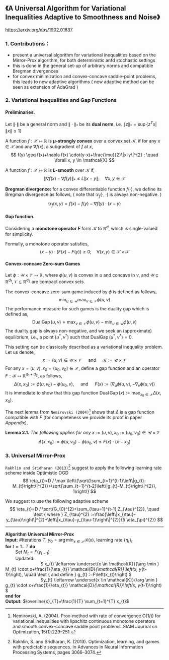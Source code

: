 ## 《A Universal Algorithm for Variational Inequalities Adaptive to Smoothness and Noise》

https://arxiv.org/abs/1902.01637

### 1. Contributions：

- present a universal algorithm for variational inequalities based on the Mirror-Prox algorithm, for both deterministic anfd stochastic settings
- this is done in the general set-up of arbitrary norms and compatible Bregman divergences
- for convex minimization and convex-concave saddle-point problems, this leads to new adaptive algorithms ( new adaptive method can be seen as extension of AdaGrad )

### 2. Variational Inequalities and Gap Functions

#### Preliminaries.

Let ${\|\cdot\|}$ be a general norm and $\|\cdot\|_{*}$ be its **dual norm**, i.e. $\|z\|_{*}=\sup \left\{z^{T} x | \|x\| \leq 1\right\}$

A function $f : \mathcal{X} \mapsto \mathbb{R}$ is **$\mu$-strongly convex** over a convex set $\mathcal{K}$, if for any $x \in \mathcal{X}$ and any $\nabla f(x)$, a subgradient of $f$ at $x$, 
$$ f(y) \geq f(x)+\nabla f(x) \cdot(y-x)+\frac{\mu}{2}\|x-y\|^{2} ; \quad \forall x, y \in \mathcal{X} $$

A function $f : \mathcal{X} \mapsto \mathbb{R}$ is **$L$-smooth** over $\mathcal{K}$ if, 
$$ \|\nabla f(x)-\nabla f(y)\|_{*} \leq L\|x-y\| ; \quad \forall x, y \in \mathcal{X} $$

**Bregman divergence:**  for a convex differentiable function $f(\cdot)$, we define its Bregman divergence as follows, ( note that $\mathcal{D}_{f}(\cdot, \cdot)$ is always non-negative. )
$$ \mathcal{D}_{f}(x, y)=f(x)-f(y)-\nabla f(y) \cdot(x-y) $$

#### Gap function.

Considering a **monotone operator $F$** form $\mathcal{K}$ to $\mathbb{R}^{d}$, which is single-valued for simplicity.

Formally, a monotone operator satisfies,
$$ (x-y) \cdot(F(x)-F(y)) \geq 0 ; \quad \forall(x, y) \in \mathcal{X} \times \mathcal{X} $$

#### Convex-concave Zero-sum Games

Let $\phi : \mathcal{U} \times \mathcal{V} \mapsto \mathbb{R}$, where $\phi(u, v)$ is convex in $u$ and concave in $v$, and $\mathcal{U} \subseteq \mathbb{R}^{d_{1}}, \mathcal{V} \subseteq \mathbb{R}^{d_{2}}$ are compact convex sets.

The convex-concave zero-sum game induced by $\phi$ is defined as follows,
$$\min _{u \in \mathcal{U}} \max _{v \in \mathcal{V}} \phi(u, v)$$
The performance measure for such games is the duality gap which is defined as,
$$ \operatorname{DualGap}(u, v)=\max _{v \in \mathcal{V}} \phi(u, v)-\min _{u \in \mathcal{U}} \phi(u, v) $$
The duality gap is always non-negative, and we seek an (approximate) equilibrium, i.e., a point $\left(u^{*}, v^{*}\right)$ such that $\operatorname{DualGap}\left(u^{*}, v^{*}\right)=0$.

This setting can be classically described as a variational inequality problem. Let us denote,
$$ x :=(u, v) \in \mathcal{U} \times \mathcal{V}  \quad \text { and } \quad \mathcal{K} :=\mathcal{U} \times \mathcal{V} $$
For any $x=(u, v), x_{0}=\left(u_{0}, v_{0}\right) \in \mathcal{X}$, define a gap function and an operator $F : \mathcal{K} \mapsto \mathbb{R}^{d_{1}+d_{2}}$, as follows,
$$ \Delta\left(x, x_{0}\right) :=\phi\left(u, v_{0}\right)-\phi\left(u_{0}, v\right), \quad \text { and } \quad F(x) :=\left(\nabla_{u} \phi(u, v),-\nabla_{v} \phi(u, v)\right) $$
It is immediate to show that this gap function $\operatorname{Dual} \operatorname{Gap}(x) :=\max _{x_{0} \in \mathcal{X}} \Delta\left(x, x_{0}\right)$.

The next lemma from `Nemirovski (2004)`[^1] shows that $\Delta$ is a gap function compatible with $F$ (for completeness we provide its proof in paper *Appendix*).

**Lemma 2.1.** *The following applies for any* $x :=(u, v), x_{0} :=\left(u_{0}, v_{0}\right) \in \mathcal{U} \times \mathcal{V}$
$$ \Delta\left(x, x_{0}\right) :=\phi\left(u, v_{0}\right)-\phi\left(u_{0}, v\right) \leq F(x) \cdot\left(x-x_{0}\right) $$

### 3. Universal Mirror-Prox

`Rakhlin and Sridharan (2013)`[^2] suggest to apply the following learning rate scheme inside Optimistic OGD 
$$ \eta_{t}=D / \max \left\{\sqrt{\sum_{t=1}^{t-1}\left\|g_{t}-M_{t}\right\|^{2}}+\sqrt{\sum_{t=1}^{t-2}\left\|g_{t}-M_{t}\right\|^{2}}, 1\right\} $$

We suggest to use the following adaptive scheme
$$ \eta_{t}=D / \sqrt{G_{0}^{2}+\sum_{\tau=1}^{t-1} Z_{\tau}^{2}}, \quad \text { where } Z_{\tau}^{2} :=\frac{\left\|x_{\tau}-y_{\tau}\right\|^{2}+\left\|x_{\tau}-y_{\tau-1}\right\|^{2}}{5 \eta_{\pi}^{2}} $$

---

**Algorithm Universal Mirror-Prox**  
**Input:** #Iterations $T$, $y_{0}=\arg \min _{x \in \mathcal{X}} \mathcal{R}(x)$, learning rate $\{\eta_{t}\}_{t}$  
**for** $t=1 \ldots T$ **do**  
&emsp;&emsp; Set $M_{t}=F\left(y_{t-1}\right)$  
&emsp;&emsp; Updated:  
&emsp;&emsp;&emsp;&emsp;&emsp;&emsp;&emsp;&emsp;$ x_{t} \leftarrow \underset{x \in \mathcal{K}}{\arg \min } M_{t} \cdot x+\frac{1}{\eta_{t}} \mathcal{D}_{\mathcal{R}}\left(x, y_{t-1}\right), \quad \text { and define } g_{t} :=F\left(x_{t}\right) $  
&emsp;&emsp;&emsp;&emsp;&emsp;&emsp;&emsp;&emsp;$y_{t} \leftarrow \underset{x \in \mathcal{K}}{\arg \min } g_{t} \cdot x+\frac{1}{\eta_{t}} \mathcal{D}_{\mathcal{R}}\left(x, y_{t-1}\right) $  
**end for**  
**Output:** $\overline{x}_{T}=\frac{1}{T} \sum_{t=1}^{T} x_{t}$  
  


[^1]: Nemirovski, A. (2004). Prox-method with rate of convergence O(1/t) for variational inequalities with lipschitz continuous monotone operators and smooth convex-concave saddle point problems. SIAM Journal on Optimization, 15(1):229–251.
[^2]: Rakhlin, S. and Sridharan, K. (2013). Optimization, learning, and games with predictable sequences. In Advances in Neural Information Processing Systems, pages 3066–3074.
